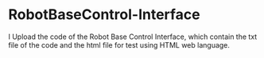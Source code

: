 # RobotBaseControl-Interface
I Upload the code of the Robot Base Control Interface, which contain the txt file of the code and the html file for test 
using HTML web language.
